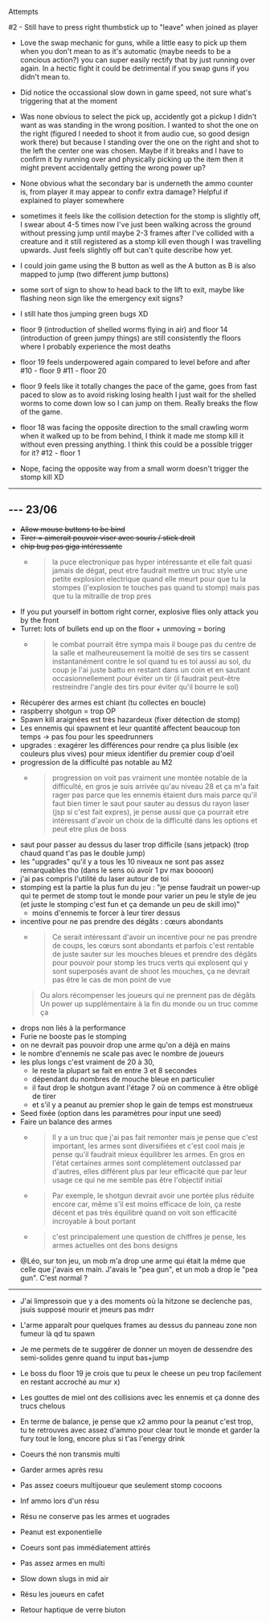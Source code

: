 Attempts

#2 - Still have to press right thumbstick up to "leave" when joined as player

* Love the swap mechanic for guns, while a little easy to pick up them when you don't mean to as it's automatic (maybe needs to be a concious action?) you can super easily rectify that by just running over again. In a hectic fight it could be detrimental if you swap guns if you didn't mean to.

* Did notice the occassional slow down in game speed, not sure what's triggering that at the moment

* Was none obvious to select the pick up, accidently got a pickup I didn't want as was standing in the wrong position. I wanted to shot the one on the right (figured I needed to shoot it from audio cue, so good design work there) but because I standing over the one on the right and shot to the left the center one was chosen. Maybe if it breaks and I have to confirm it by running over and physically picking up the item then it might prevent accidentally getting the wrong power up?

* None obvious what the secondary bar is underneth the ammo counter is, from player it may appear to confir extra damage? Helpful if explained to player somewhere

* sometimes it feels like the collision detection for the stomp is slightly off, I swear about 4-5 times now I've just been walking across the ground without pressing jump until maybe 2-3 frames after I've collided with a creature and it still registered as a stomp kill even though I was travelling upwards. Just feels slightly off but can't quite describe how yet.

* I could join game using the B button as well as the A button as B is also mapped to jump (two different jump buttons)

* some sort of sign to show to head back to the lift to exit, maybe like flashing neon sign like the emergency exit signs?

* I still hate thos jumping green bugs XD
  
* floor 9 (introduction of shelled worms flying in air) and floor 14 (introduction of green jumpy things) are still consistently the floors where I probably experience the most deaths
  
* floor 19 feels underpowered again compared to level before and after
#10 - floor 9
#11 - floor 20
* floor 9 feels like it totally changes the pace of the game, goes from fast paced to slow as to avoid risking losing health I just wait for the shelled worms to come down low so I can jump on them. Really breaks the flow of the game.
* floor 18 was facing the opposite direction to the small crawling worm when it walked up to be from behind, I think it made me stomp kill it without even pressing anything. I think this could be a possible trigger for it?
#12 - floor 1
* Nope, facing the opposite way from a small worm doesn't trigger the stomp kill XD

---------------------------------------------------------
--- 23/06
---------------------------------------------------------

* ~~Allow mouse buttons to be bind~~
* ~~Tirer = aimerait pouvoir viser avec souris / stick droit~~
* ~~chip bug pas giga intéressante~~
    * > la puce electronique pas hyper intéressante et elle fait quasi jamais de dégat, peut etre faudrait mettre un truc style une petite explosion electrique quand elle meurt pour que tu la stompes (l'explosion te touches pas quand tu stomp) mais pas que tu la mitraille de trop pres 
* If you put yourself in bottom right corner, explosive flies only attack you by the front
* Turret: lots of bullets end up on the floor + unmoving = boring
    * > le combat pourrait être sympa mais il bouge pas du centre de la salle et malheureusement la moitié de ses tirs se cassent instantanément contre le sol quand tu es toi aussi au sol, du coup je l'ai juste battu en restant dans un coin et en sautant occasionnellement pour éviter un tir (il faudrait peut-être restreindre l'angle des tirs pour éviter qu'il bourre le sol)
* Récupérer des armes est chiant (tu collectes en boucle)
* raspberry shotgun = trop OP
* Spawn kill araignées est très hazardeux (fixer détection de stomp)
* Les ennemis qui spawnent et leur quantité affectent beaucoup ton temps -> pas fou pour les speedrunners
* upgrades : exagérer les différences pour rendre ça plus lisible (ex couleurs plus vives) pour mieux identifier du premier coup d'oeil
* progression de la difficulté pas notable au M2
    * > progression on voit pas vraiment une montée notable de la difficulté, en gros je suis arrivée qu'au niveau 28 et ça m'a fait rager pas parce que les ennemis étaient durs mais parce qu'il faut bien timer le saut pour sauter au dessus du rayon laser (jsp si c'est fait expres), je pense aussi que ça pourrait etre intéressant d'avoir un choix de la difficulté dans les options et peut etre plus de boss
* saut pour passer au dessus du laser trop difficile (sans jetpack) (trop chaud quand t'as pas le double jump)
* les "upgrades" qu'il y a tous les 10 niveaux ne sont pas assez remarquables tho (dans le sens où avoir 1 pv max boooon) 
* j'ai pas compris l'utilité du laser autour de toi
* stomping est la partie la plus fun du jeu : "je pense faudrait un power-up qui te permet de stomp tout le monde pour varier un peu le style de jeu (et juste le stomping c'est fun et ça demande un peu de skill imo)"
    * moins d'ennemis te forcer à leur tirer dessus 
* incentive pour ne pas prendre des dégâts : cœurs abondants 
    * > Ce serait intéressant d'avoir un incentive pour ne pas prendre de coups, les cœurs sont abondants et parfois c'est rentable de juste sauter sur les mouches bleues et prendre des dégâts pour pouvoir pour stomp les trucs verts qui explosent qui y sont superposés avant de shoot les mouches, ça ne devrait pas être le cas de mon point de vue
    > Ou alors récompenser les joueurs qui ne prennent pas de dégâts
    > Un power up supplémentaire à la fin du monde ou un truc comme ça
* drops non liés à la performance 
* Furie ne booste pas le stomping
* on ne devrait pas pouvoir drop une arme qu'on a déjà en mains
* le nombre d'ennemis ne scale pas avec le nombre de joueurs
* les plus longs c'est vraiment de 20 à 30, 
    * le reste la plupart se fait en entre 3 et 8 secondes
    * dépendant du nombres de mouche bleue en particulier
    * il faut drop le shotgun avant l'étage 7 où on commence à être obligé de tirer
    * et s'il y a peanut au premier shop le gain de temps est monstrueux
* Seed fixée (option dans les paramètres pour input une seed)
* Faire un balance des armes 
    * > Il y a un truc que j'ai pas fait remonter mais je pense que c'est important, les armes sont diversifiées et c'est cool mais je pense qu'il faudrait mieux équilibrer les armes. En gros en l'état certaines armes sont complétement outclassed par d'autres, elles différent plus par leur efficacité que par leur usage ce qui ne me semble pas être l'objectif initial
    * > Par exemple, le shotgun devrait avoir une portée plus réduite encore car, même s'il est moins efficace de loin, ça reste décent et pas très équilibré quand on voit son efficacité incroyable à bout portant
    * > c'est principalement une question de chiffres je pense, les armes actuelles ont des bons designs
* @Léo, sur ton jeu, un mob m'a drop une arme qui était la même que celle que j'avais en main.
J'avais le "pea gun", et un mob a drop le "pea gun". C'est normal ?

-------------------------------------

* J'ai limpressoin que y a des moments où la hitzone se declenche pas, jsuis supposé mourir et jmeurs pas mdrr
* L'arme apparaît pour quelques frames au dessus du panneau zone non fumeur là qd tu spawn
* Je me permets de te suggérer de donner un moyen de dessendre des semi-solides genre quand tu input bas+jump
* Le boss du floor 19 je crois que tu peux le cheese un peu trop facilement en restant accroché au mur x)
* Les gouttes de miel ont des collisions avec les ennemis et ça donne des trucs chelous
* En terme de balance, je pense que x2 ammo pour la peanut c'est trop, tu te retrouves avec assez d'ammo pour clear tout le monde et garder la fury tout le long, encore plus si t'as l'energy drink


* Coeurs thé non transmis multi
* Garder armes après resu
* Pas assez coeurs multijoueur que seulement stomp cocoons
* Inf ammo lors d'un résu
* Résu ne conserve pas les armes et uogrades
* Peanut est exponentielle 
* Coeurs sont pas immédiatement attirés
* Pas assez armes en multi 
* Slow down slugs in mid air
* Résu les joueurs en cafet
* Retour haptique de verre biuton

